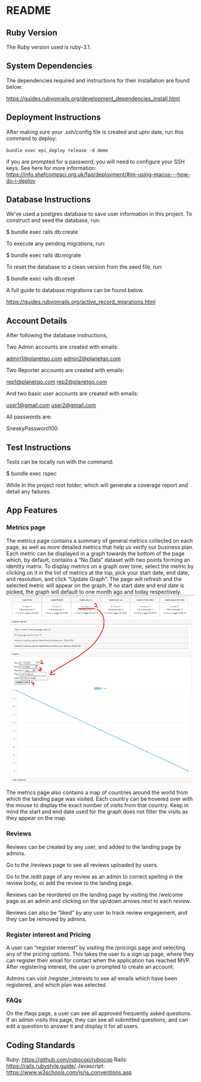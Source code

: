 # README

## Ruby Version

The Ruby version used is ruby-3.1.

## System Dependencies

The dependencies required and instructions for their installation are found below:

https://guides.rubyonrails.org/development_dependencies_install.html

## Deployment Instructions

After making sure your .ssh/config file is created and upto date, run this command to deploy:

`bundle exec epi_deploy release -d demo`

if you are prompted for a password, you will need to configure your SSH keys. See here for more information:
https://info.shefcompsci.org.uk/faq/deployment/#im-using-macos---how-do-i-deploy

## Database Instructions

We’ve used a postgres database to save user information in this project. To construct and seed the database, run:

$ bundle exec rails db:create

To execute any pending migrations, run:

$ bundle exec rails db:migrate

To reset the database to a clean version from the seed file, run:

$ bundle exec rails db:reset

A full guide to database migrations can be found below.

https://guides.rubyonrails.org/active_record_migrations.html

## Account Details

After following the database instructions,

Two Admin accounts are created with emails:

admin1@planetgo.com
admin2@planetgo.com

Two Reporter accounts are created with emails:

rep1@planetgo.com
rep2@planetgo.com

And two basic user accounts are created with emails:

user1@gmail.com
user2@gmail.com

All passwords are:

SneakyPassword100

## Test Instructions

Tests can be locally run with the command:

$ bundle exec rspec

While in the project root folder, which will generate a coverage report and detail any failures.

## App Features

### Metrics page

The metrics page contains a summary of general metrics collected on each page, as well as more detailed metrics that help us verify our business plan. Each metric can be displayed in a graph towards the bottom of the page which, by default, contains a “No Data” dataset with two points forming an identity matrix. To display metrics on a graph over time, select the metric by clicking on it in the list of metrics at the top, pick your start date, end date, and resolution, and click “Update Graph”. The page will refresh and the selected metric will appear on the graph. If no start date and end date is picked, the graph will default to one month ago and today respectively.
![Metrics Page selecting graph input](img/metrics_page_selecting_metric_for_graph.png)

The metrics page also contains a map of countries around the world from which the landing page was visited. Each country can be hovered over with the mouse to display the exact number of visits from that country. Keep in mind the start and end date used for the graph does not filter the visits as they appear on the map.

### Reviews

Reviews can be created by any user, and added to the landing page by admins.

Go to the /reviews page to see all reviews uploaded by users.

Go to the /edit page of any review as an admin to correct spelling in the review body, or add the review to the landing page.

Reviews can be reordered on the landing page by visiting the /welcome page as an admin and clicking on the up/down arrows next to each review.

Reviews can also be “liked” by any user to track review engagement, and they can be removed by admins.

### Register interest and Pricing

A user can “register interest” by visiting the /pricings page and selecting any of the pricing options. This takes the user to a sign up page, where they can register their email for contact when the application has reached MVP. After registering interest, the user is prompted to create an account.

Admins can visit /register_interests to see all emails which have been registered, and which plan was selected

### FAQs

On the /faqs page, a user can see all approved frequently asked questions. If an admin visits this page, they can see all submitted questions, and can edit a question to answer it and display it for all users.

## Coding Standards

Ruby: https://github.com/rubocop/rubocop
Rails: https://rails.rubystyle.guide/
Javascript: https://www.w3schools.com/js/js_conventions.asp
